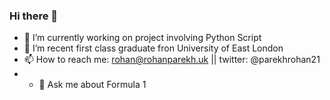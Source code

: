 ### Hi there 👋

- 🔭 I’m currently working on project involving Python Script
- 🌱 I’m recent first class graduate fron University of East London
- 📫 How to reach me: rohan@rohanparekh.uk || twitter: @parekhrohan21
- - 💬 Ask me about Formula 1 
<!--
**parekhrohan21/parekhrohan21** is a ✨ _special_ ✨ repository because its `README.md` (this file) appears on your GitHub profile.

Here are some ideas to get you started:

- 🔭 I’m currently working on ... python
- 🌱 I’m currently learning ...
- 👯 I’m looking to collaborate on ...
- 🤔 I’m looking for help with ...
- 💬 Ask me about ...
- 📫 How to reach me: ...
- 😄 Pronouns: ...
- ⚡ Fun fact: ...
-->
